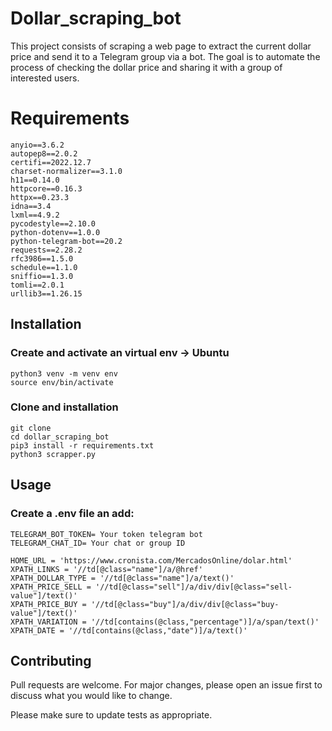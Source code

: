 # Dollar_scraping_bot
This project consists of scraping a web page to extract the current dollar price and send it to a Telegram group via a bot. The goal is to automate the process of checking the dollar price and sharing it with a group of interested users.

# Requirements
```
anyio==3.6.2
autopep8==2.0.2
certifi==2022.12.7
charset-normalizer==3.1.0
h11==0.14.0
httpcore==0.16.3
httpx==0.23.3
idna==3.4
lxml==4.9.2
pycodestyle==2.10.0
python-dotenv==1.0.0
python-telegram-bot==20.2
requests==2.28.2
rfc3986==1.5.0
schedule==1.1.0
sniffio==1.3.0
tomli==2.0.1
urllib3==1.26.15
```

## Installation
### Create and activate an virtual env -> Ubuntu
```
python3 venv -m venv env
source env/bin/activate
```
### Clone and installation

```
git clone
cd dollar_scraping_bot
pip3 install -r requirements.txt
python3 scrapper.py
```

## Usage


### Create a .env file an add:

```
TELEGRAM_BOT_TOKEN= Your token telegram bot
TELEGRAM_CHAT_ID= Your chat or group ID

HOME_URL = 'https://www.cronista.com/MercadosOnline/dolar.html'
XPATH_LINKS = '//td[@class="name"]/a/@href'
XPATH_DOLLAR_TYPE = '//td[@class="name"]/a/text()'
XPATH_PRICE_SELL = '//td[@class="sell"]/a/div/div[@class="sell-value"]/text()'
XPATH_PRICE_BUY = '//td[@class="buy"]/a/div/div[@class="buy-value"]/text()'
XPATH_VARIATION = '//td[contains(@class,"percentage")]/a/span/text()'
XPATH_DATE = '//td[contains(@class,"date")]/a/text()'
```

## Contributing

Pull requests are welcome. For major changes, please open an issue first
to discuss what you would like to change.

Please make sure to update tests as appropriate.
